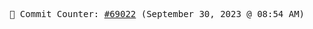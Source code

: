<p align="center">
    <samp>
        📮 Commit Counter: <a href="https://github.com/Javascript-void0/Javascript-void0/commits/main">#69022</a> (September 30, 2023 @ 08:54 AM)
    </samp>
</p>